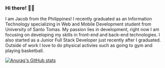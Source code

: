 ### Hi there! 👋🏻

I am Jacob from the Philippines! I recently graduated as an Information Technology specializing in Web and Mobile Development student from University of Santo Tomas. My passion lies in development, right now I am focusing on developing my skills in front-end and back-end technologies. I also started as a Junior Full Stack Developer just recently after I graduated. Outside of work I love to do physical activies such as going to gym and playing basketball.

[![Anurag's GitHub stats](https://github-readme-stats.vercel.app/api?username=cisjacob)](https://github.com/anuraghazra/github-readme-stats)
